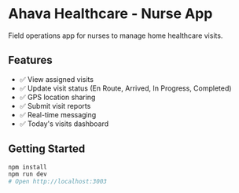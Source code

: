 # Ahava Healthcare - Nurse App

Field operations app for nurses to manage home healthcare visits.

## Features

- ✅ View assigned visits
- ✅ Update visit status (En Route, Arrived, In Progress, Completed)
- ✅ GPS location sharing
- ✅ Submit visit reports
- ✅ Real-time messaging
- ✅ Today's visits dashboard

## Getting Started

```bash
npm install
npm run dev
# Open http://localhost:3003
```


